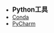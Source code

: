 - <font style="font-weight:bold;font-size:17px;">Python工具</font>
- [Conda](编程开发/Python/Python工具/Conda/)
- [PyCharm](编程开发/Python/Python工具/PyCharm/)

